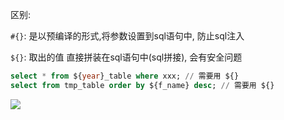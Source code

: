 区别:

`#{}`: 是以预编译的形式,将参数设置到sql语句中, 防止sql注入

`${}`: 取出的值 直接拼装在sql语句中(sql拼接), 会有安全问题

```sql
select * from ${year}_table where xxx; // 需要用 ${}
select from tmp_table order by ${f_name} desc; // 需要用 ${}
```



![](https://pic.superbed.cn/item/5dc660ae8e0e2e3ee9c9252b.jpg)